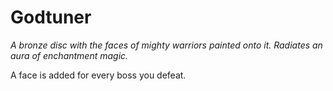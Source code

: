 # Godtuner

*A bronze disc with the faces of mighty warriors painted onto it. Radiates an aura of enchantment magic.*

A face is added for every boss you defeat.
